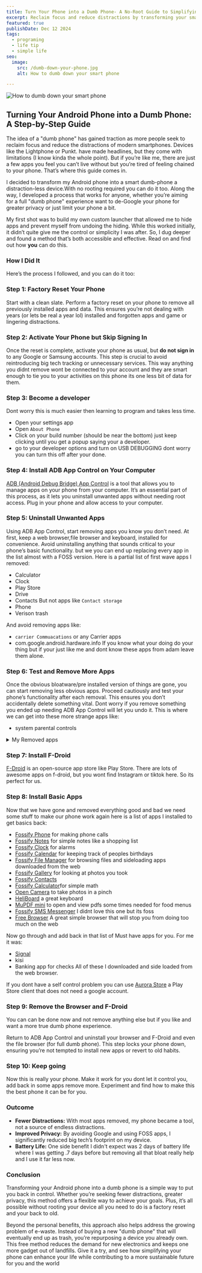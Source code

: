 ```yaml
---
title: Turn Your Phone into a Dumb Phone- A No-Root Guide to Simplifying Your Smartphone
excerpt: Reclaim focus and reduce distractions by transforming your smartphone into a dumb phone. This step-by-step guide shows you how to use ADB App Control, FOSS apps, and a few tweaks to create a distraction-free, privacy-friendly device—no rooting required!
featured: true
publishDate: Dec 12 2024
tags:
  - programing
  - life tip
  - simple life
seo:
  image:
    src: /dumb-down-your-phone.jpg
    alt: How to dumb down your smart phone

---
```

         
![How to dumb down your smart phone](/dumb-down-your-phone.jpg)

## Turning Your Android Phone into a Dumb Phone: A Step-by-Step Guide

The idea of a "dumb phone" has gained traction as more people seek to reclaim focus and reduce the distractions of modern smartphones. Devices like the Lightphone or Punkt. have made headlines, but they come with limitations (I know kinda the whole point). But if you’re like me, there are just a few apps you feel you can’t live without but you’re tired of feeling chained to your phone. That’s where this guide comes in.

I decided to transform my Android phone into a smart dumb-phone a distraction-less device.With no rooting required you can do it too. Along the way, I developed a process that works for anyone, whether you’re aiming for a full "dumb phone" experience want to de-Google your phone for greater privacy or just limit your phone a bit.

My first shot was to build my own custom launcher that allowed me to hide apps and prevent myself from undoing the hiding. While this worked initially, it didn’t quite give me the control or simplicity I was after. So, I dug deeper and found a method that’s both accessible and effective. Read on and find out how **you** can do this.

### How I Did It

Here’s the process I followed, and you can do it too:

### Step 1: Factory Reset Your Phone

Start with a clean slate. Perform a factory reset on your phone to remove all previously installed apps and data. This ensures you’re not dealing with years (or lets be real a year lol) installed and forgotten apps and game or lingering distractions.

### Step 2: Activate Your Phone but Skip Signing In

Once the reset is complete, activate your phone as usual, but **do not sign in** to any Google or Samsung accounts. This step is crucial to avoid reintroducing big tech tracking or unnecessary services. This way anything you didnt remove wont be connected to your account and they are smart enough to tie you to your activities on this phone its one less bit of data for them.

### Step 3: Become a developer 

Dont worry this is much easier then learning to program and takes less time.
* Open your settings app
* Open `About Phone`
* Click on your build number (should be near the bottom) just keep clicking until you get a popup saying your a developer.
* go to your developer options and turn on USB DEBUGGING dont worry you can turn this off after your done.


### Step 4: Install ADB App Control on Your Computer

[ADB (Android Debug Bridge) App Control](https://adbappcontrol.com/en/) is a tool that allows you to manage apps on your phone from your computer. It’s an essential part of this process, as it lets you uninstall unwanted apps without needing root access. Plug in your phone and allow access to your computer.

### Step 5: Uninstall Unwanted Apps

Using ADB App Control, start removing apps you know you don’t need. At first, keep a web browser,file browser and keyboard, installed for convenience. Avoid uninstalling anything that sounds critical to your phone’s basic functionality. but we you can end up replacing every app in the list almost with a FOSS version. Here is a partial list of first wave apps I removed:

* Calculator
* Clock
* Play Store
* Drive
* Contacts But not apps like `Contact storage`
* Phone
* Verison trash

And avoid removing apps like:
* `carrier Commuacations` or any Carrier apps 
* com.google.android.hardware.info 
If you know what your doing do your thing but if your just like me and dont know these apps from adam leave them alone.

### Step 6: Test and Remove More Apps

Once the obvious bloatware/pre installed version of things are gone, you can start removing less obvious apps. Proceed cautiously and test your phone’s functionality after each removal. This ensures you don’t accidentally delete something vital. Dont worry if you remove something you ended up needing ADB App Control will let you undo it. This is where we can get into these more strange apps like:
* system parental controls 

<details>
<summary>My Removed apps</summary>

 ![removed apps](/adb1.png)
  ![removed apps](/adb2.png)

 ![removed apps](/adb3.png)
  ![removed apps](/adb4.png)


</details>

### Step 7: Install F-Droid

[F-Droid](https://f-droid.org/docs/Get_F-Droid/) is an open-source app store like Play Store. There are lots of awesome apps on f-droid, but you wont find Instagram or tiktok here. So its perfect for us.

### Step 8: Install Basic Apps
Now that we have gone and removed everything good and bad we need some stuff to make our phone work again here is a list of apps I installed to get basics back:
* [Fossify Phone](https://f-droid.org/en/packages/org.fossify.phone/) for making phone calls
* [Fossify Notes](https://f-droid.org/en/packages/org.fossify.notes/) for simple notes like a shopping list
* [Fossify Clock](https://f-droid.org/en/packages/org.fossify.clock/) for alarms
* [Fossify Calendar](https://f-droid.org/en/packages/org.fossify.calendar/) for keeping track of peoples birthdays
* [Fossify File Manager](https://f-droid.org/en/packages/org.fossify.filemanager/) for browsing files and sideloading apps downloaded from the web
* [Fossify Gallery](https://f-droid.org/en/packages/org.fossify.gallery/) for looking at photos you took
* [Fossify Contacts](https://f-droid.org/en/packages/org.fossify.contacts/)
* [Fossify Calculator](https://f-droid.org/en/packages/org.fossify.calculator/)for simple math
* [Open Camera](https://f-droid.org/en/packages/net.sourceforge.opencamera/) to take photos in a pinch
* [HeliBoard](https://f-droid.org/en/packages/helium314.keyboard/) a great keyboard
* [MuPDF mini](https://f-droid.org/en/packages/com.artifex.mupdf.mini.app/) to open and view pdfs some times needed for food menus
* [Fossify SMS Messenger](https://f-droid.org/en/packages/org.fossify.messages/) I didnt love this one but its foss
* [Free Browser](https://f-droid.org/en/packages/org.woheller69.browser/) A great simple browser that will stop you from doing too much on the web

Now go through and add back in that list of Must have apps for you. For me it was:
* [Signal](https://signal.org/android/apk/)
* kisi
* Banking app for checks
All of these I downloaded and side loaded from the web browser.

If you dont have a self control problem you can use [Aurora Store](https://auroraoss.com/) a Play Store client that does not need a google account.


### Step 9: Remove the Browser and F-Droid
You can can be done now and not remove anything else but if you like and want a more true dumb phone experience.

Return to ADB App Control and uninstall your browser and F-Droid and even the file browser (for full dumb phone). This step locks your phone down, ensuring you’re not tempted to install new apps or revert to old habits.


### Step 10: Keep going

Now this is really your phone. Make it work for you dont let it control you, add back in some apps remove more. Experiment and find how to make this the best phone it can be for you.


### Outcome

- **Fewer Distractions:** With most apps removed, my phone became a tool, not a source of endless distractions.
- **Improved Privacy:** By avoiding Google and using FOSS apps, I significantly reduced big tech’s footprint on my device.
- **Battery Life:** One side benefit I didn't expect was 2 days of battery life where I was getting .7 days before but removing all that bloat really help and I use it far less now. 


### Conclusion

Transforming your Android phone into a dumb phone is a simple way to put you back in control. Whether you’re seeking fewer distractions, greater privacy, this method offers a flexible way to achieve your goals. Plus, it’s all possible without rooting your device all you need to do is a factory reset and your back to old. 

Beyond the personal benefits, this approach also helps address the growing problem of e-waste. Instead of buying a new "dumb phone" that will eventually end up as trash, you’re repurposing a device you already own. This free method reduces the demand for new electronics and keeps one more gadget out of landfills. Give it a try, and see how simplifying your phone can enhance your life while contributing to a more sustainable future for you and the world



